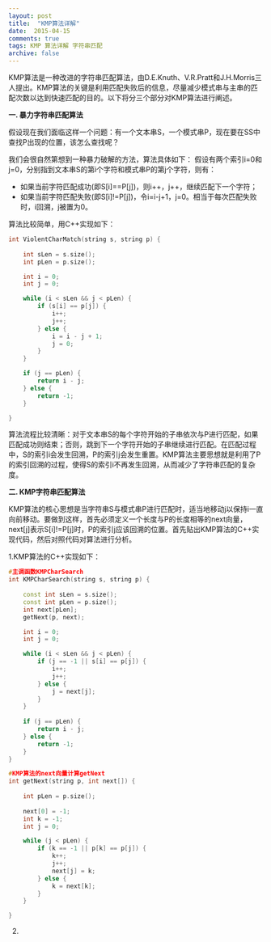 ```yaml
---
layout: post
title:  "KMP算法详解"
date:  2015-04-15
comments: true
tags: KMP 算法详解 字符串匹配
archive: false
---
```



KMP算法是一种改进的字符串匹配算法，由D.E.Knuth、V.R.Pratt和J.H.Morris三人提出。KMP算法的关键是利用匹配失败后的信息，尽量减少模式串与主串的匹配次数以达到快速匹配的目的。以下将分三个部分对KMP算法进行阐述。

<strong> 一. 暴力字符串匹配算法</strong>

假设现在我们面临这样一个问题：有一个文本串S，一个模式串P，现在要在SS中查找P出现的位置，该怎么查找呢？

我们会很自然第想到一种暴力破解的方法，算法具体如下：
假设有两个索引i=0和j=0，分别指到文本串S的第i个字符和模式串P的第j个字符，则有：

* 如果当前字符匹配成功(即S[i]==P[j])，则i++，j++，继续匹配下一个字符；
* 如果当前字符匹配失败(即S[i]!=P[j])，令i=i-j+1，j=0。相当于每次匹配失败时，i回溯，j被置为0。

算法比较简单，用C++实现如下：

```c++
int ViolentCharMatch(string s, string p) {
	
	int sLen = s.size();
	int pLen = p.size();

	int i = 0;
	int j = 0;

	while (i < sLen && j < pLen) {
		if (s[i] == p[j]) {
			i++;
			j++;
		} else {
			i = i - j + 1;
			j = 0;
		}
	}

	if (j == pLen) {
		return i - j;
	} else {
		return -1;
	}

}
```

算法流程比较清晰：对于文本串S的每个字符开始的子串依次与P进行匹配，如果匹配成功则结束；否则，跳到下一个字符开始的子串继续进行匹配。在匹配过程中，S的索引i会发生回溯，P的索引j会发生重置。KMP算法主要思想就是利用了P的索引回溯的过程，使得S的索引i不再发生回溯，从而减少了字符串匹配的复杂度。

<strong> 二. KMP字符串匹配算法</strong> 

KMP算法的核心思想是当字符串S与模式串P进行匹配时，适当地移动j以保持i一直向前移动。要做到这样，首先必须定义一个长度与P的长度相等的next向量，next[j]表示S[i]!=P[j]时，P的索引j应该回溯的位置。首先贴出KMP算法的C++实现代码，然后对照代码对算法进行分析。

1.KMP算法的C++实现如下：

```C++
#主调函数KMPCharSearch
int KMPCharSearch(string s, string p) {
	
	const int sLen = s.size();
	const int pLen = p.size();
	int next[pLen];
	getNext(p, next);

	int i = 0;
	int j = 0;

	while (i < sLen && j < pLen) {
		if (j == -1 || s[i] == p[j]) {
			i++;
			j++;
		} else {
			j = next[j];
		}
	}
	
	if (j == pLen) {
		return i - j;
	} else {
		return -1;
	}		
}
```

```C++
#KMP算法的next向量计算getNext
int getNext(string p, int next[]) {
	
	int pLen = p.size();
	
	next[0] = -1;
	int k = -1;
	int j = 0;

	while (j < pLen) {
		if (k == -1 || p[k] == p[j]) {
			k++;
			j++;
			next[j] = k;
		} else {
			k = next[k];
		}
	}

}

```

2.
